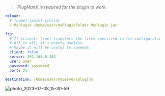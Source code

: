 > *PlugManX is required for the plugin to work.*

```yaml
reload:
  # {name} {path} {child}
  - MyPlugin /home/user/myPluginFolder MyPlugin.jar

ftp:
  # If (client: true) transfers the files specified in the configuration to the FTP server.
  # All in all, it's pretty useless.
  # Maybe it will be useful to someone.
  client: false
  server: 192.168.0.104
  user: user
  password: password
  port: 21

destination: /home/user/myServer/plugins
```

![photo_2023-07-08_15-30-59](https://github.com/isaweye/localhost-helper/assets/130868496/29363bf3-b8cd-4ff0-ad6e-3a4448d91968)
